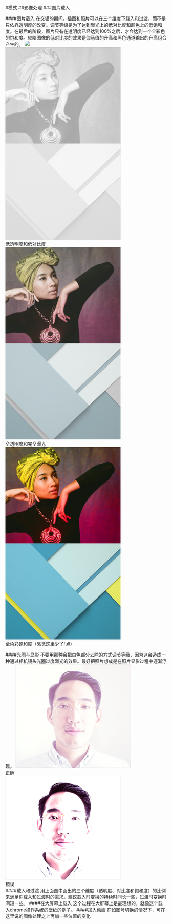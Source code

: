 #模式
##影像处理
###图片载入

####图片载入
在交错的期间，插图和照片可以在三个维度下载入和过渡，而不是只依靠透明度的改变。调节等级是为了达到曝光上的低对比度和颜色上的低饱和度。在最后的阶段，图片只有在透明度已经达到100%之后，才会达到一个全彩色的饱和度。较暗图像的低对比度的效果是伽马值的升高和黑色通道输出的升高组合产生的。
![](images/patterns-imagetreatment-imageload1_large_mdpi.png)
<br>
![](images/patterns-imagetreatment-imageload2_large_mdpi.png)
<br>
低透明度和低对比度                        
![](images/patterns-imagetreatment-imageload3_large_mdpi.png)
<br>
全透明度和完全曝光       
![](images/patterns-imagetreatment-imageload4_large_mdpi.png)
<br>
全色彩饱和度（感觉这里少了full）   

####光圈与显影
不要用那种会把白色部分去除的方式调节等级，因为这会造成一种通过相机镜头光圈过度曝光的效果。最好把照片想成是在照片显影过程中逐渐浮现。
![](images/patterns-imagetreatment-aperturevsdevelopment1-yes-no_large_mdpi.png)
<br>
正确  
![](images/patterns-imagetreatment-aperturevsdevelopment2-yes-no_large_mdpi.png)
<br>
错误  
####载入和过渡
用上面图中画出的三个维度（透明度、对比度和饱和度）的比例来满足你载入和过渡时的需求。建议载入时变换的持续时间长一些，过渡时变换时间短一些。
<webm>
####在大屏幕上载入
这个过程在大屏幕上是最理想的，就像这个载入chrome操作系统的壁纸的例子。
<webm>
####加入动画
在如账号切换的情况下，可在这里说的图像处理之上再加一些位置的变化
<webm>


